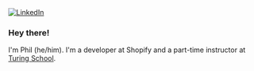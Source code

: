 <span>
  <a href="https://www.linkedin.com/in/pjmcc/"><img alt="LinkedIn" src="https://img.shields.io/badge/linkedin-%230077B5.svg?&style=for-the-badge&logo=linkedin&logoColor=white"/></a>
</span>

### Hey there!

I'm Phil (he/him). I'm a developer at Shopify and a part-time instructor at [Turing School](https://turing.edu/).
